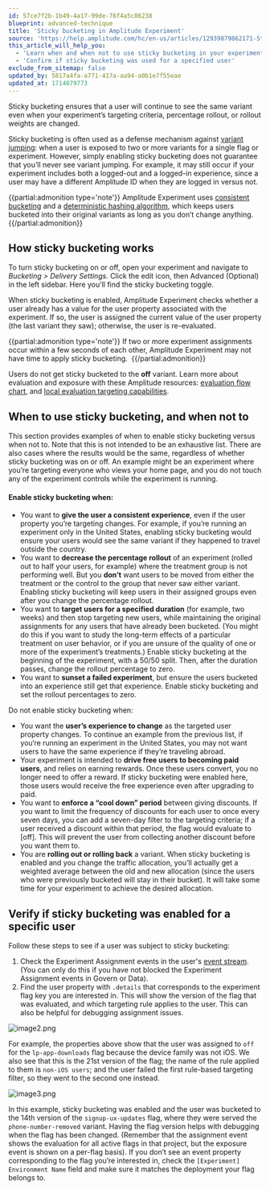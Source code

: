 ```yaml
---
id: 57ce7f2b-1b49-4a17-99de-76f4a5c86238
blueprint: advanced-technique
title: 'Sticky bucketing in Amplitude Experiment'
source: 'https://help.amplitude.com/hc/en-us/articles/12939879862171-Sticky-bucketing-in-Amplitude-Experiment'
this_article_will_help_you:
  - 'Learn when and when not to use sticky bucketing in your experiments'
  - 'Confirm if sticky bucketing was used for a specified user'
exclude_from_sitemap: false
updated_by: 5817a4fa-a771-417a-aa94-a0b1e7f55eae
updated_at: 1714079773
---
```

Sticky bucketing ensures that a user will continue to see the same variant even when your experiment’s targeting criteria, percentage rollout, or rollout weights are changed. 

Sticky bucketing is often used as a defense mechanism against [variant jumping](https://www.docs.developers.amplitude.com/experiment/guides/troubleshooting/variant-jumping/): when a user is exposed to two or more variants for a single flag or experiment. However, simply enabling sticky bucketing does not guarantee that you’ll never see variant jumping. For example, it may still occur if your experiment includes both a logged-out and a logged-in experience, since a user may have a different Amplitude ID when they are logged in versus not.

{{partial:admonition type='note'}}
 Amplitude Experiment uses [consistent bucketing](https://www.docs.developers.amplitude.com/experiment/general/evaluation/implementation/#consistent-bucketing) and a [deterministic hashing algorithm](https://www.docs.developers.amplitude.com/experiment/general/evaluation/implementation/#hashing), which keeps users bucketed into their original variants as long as you don’t change anything. 
{{/partial:admonition}}

## How sticky bucketing works

To turn sticky bucketing on or off, open your experiment and navigate to *Bucketing > Delivery Settings.* Click the edit icon, then Advanced (Optional) in the left sidebar. Here you'll find the sticky bucketing toggle. 

When sticky bucketing is enabled, Amplitude Experiment checks whether a user already has a value for the user property associated with the experiment. If so, the user is assigned the current value of the user property (the last variant they saw); otherwise, the user is re-evaluated.

{{partial:admonition type='note'}}
If two or more experiment assignments occur within a few seconds of each other, Amplitude Experiment may not have time to apply sticky bucketing. 
{{/partial:admonition}}

Users do not get sticky bucketed to the **off** variant. Learn more about evaluation and exposure with these Amplitude resources: [evaluation flow chart](/experiment/advanced-techniques/cumulative-exposure-change-slope), and [local evaluation targeting capabilities](https://www.docs.developers.amplitude.com/experiment/general/evaluation/local-evaluation/#targeting-capabilities).

## When to use sticky bucketing, and when not to

This section provides examples of when to enable sticky bucketing versus when not to. Note that this is not intended to be an exhaustive list. There are also cases where the results would be the same, regardless of whether sticky bucketing was on or off. An example might be an experiment where you’re targeting everyone who views your home page, and you do not touch any of the experiment controls while the experiment is running. 

#### Enable sticky bucketing when:

* You want to **give the user a consistent experience**, even if the user property you’re targeting changes. For example, if you’re running an experiment only in the United States, enabling sticky bucketing would ensure your users would see the same variant if they happened to travel outside the country.
* You want to **decrease the percentage rollout** of an experiment (rolled out to half your users, for example) where the treatment group is not performing well. But you **don’t** want users to be moved from either the treatment or the control to the group that never saw either variant. Enabling sticky bucketing will keep users in their assigned groups even after you change the percentage rollout.
* You want to **target users for a specified duration** (for example, two weeks) and then stop targeting new users, while maintaining the original assignments for any users that have already been bucketed. (You might do this if you want to study the long-term effects of a particular treatment on user behavior, or if you are unsure of the quality of one or more of the experiment’s treatments.) Enable sticky bucketing at the beginning of the experiment, with a 50/50 split. Then, after the duration passes, change the rollout percentage to zero.
* You want to **sunset a failed experiment**, but ensure the users bucketed into an experience still get that experience. Enable sticky bucketing and set the rollout percentages to zero.

Do not enable sticky bucketing when:

* You want the **user’s experience to change** as the targeted user property changes. To continue an example from the previous list, if you‘re running an experiment in the United States, you may not want users to have the same experience if they’re traveling abroad.
* Your experiment is intended to **drive free users to becoming paid users**, and relies on earning rewards. Once these users convert, you no longer need to offer a reward. If sticky bucketing were enabled here, those users would receive the free experience even after upgrading to paid.
* You want to **enforce a “cool down” period** between giving discounts. If you want to limit the frequency of discounts for each user to once every seven days, you can add a seven-day filter to the targeting criteria; if a user received a discount within that period, the flag would evaluate to [off]. This will prevent the user from collecting another discount before you want them to.
* You are **rolling out or rolling back** a variant. When sticky bucketing is enabled and you change the traffic allocation, you’ll actually get a weighted average between the old and new allocation (since the users who were previously bucketed will stay in their bucket). It will take some time for your experiment to achieve the desired allocation.

## Verify if sticky bucketing was enabled for a specific user

Follow these steps to see if a user was subject to sticky bucketing:

1. Check the Experiment Assignment events in the user's [event stream](/analytics/user-data-lookup). (You can only do this if you have not blocked the Experiment Assignment events in Govern or Data).
2. Find the user property with `.details` that corresponds to the experiment flag key you are interested in. This will show the version of the flag that was evaluated, and which targeting rule applies to the user. This can also be helpful for debugging assignment issues.

![image2.png](/output/img/advanced-techniques/image2-png.png)

For example, the properties above show that the user was assigned to `off` for the `lp-app-downloads` flag because the device family was not iOS. We also see that this is the 21st version of the flag; the name of the rule applied to them is `non-iOS users`; and the user failed the first rule-based targeting filter, so they went to the second one instead.

![image3.png](/output/img/advanced-techniques/image3-png.png)

In this example, sticky bucketing was enabled and the user was bucketed to the 14th version of the `signup-ux-updates` flag, where they were served the `phone-number-removed` variant. Having the flag version helps with debugging when the flag has been changed. (Remember that the assignment event shows the evaluation for all active flags in that project, but the exposure event is shown on a per-flag basis). If you don’t see an event property corresponding to the flag you’re interested in, check the `[Experiment] Environment Name` field and make sure it matches the deployment your flag belongs to.